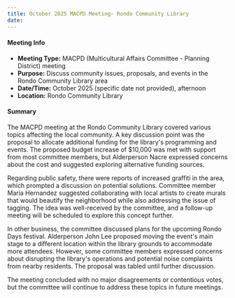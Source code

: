 ```yaml
---
title: October 2025 MACPD Meeting- Rondo Community Library
date: 
---
```

#### Meeting Info

* **Meeting Type:** MACPD (Multicultural Affairs Committee - Planning District) meeting
* **Purpose:** Discuss community issues, proposals, and events in the Rondo Community Library area
* **Date/Time:** October 2025 (specific date not provided), afternoon
* **Location:** Rondo Community Library

#### Summary

The MACPD meeting at the Rondo Community Library covered various topics affecting the local community. A key discussion point was the proposal to allocate additional funding for the library's programming and events. The proposed budget increase of $10,000 was met with support from most committee members, but Alderperson Nacre expressed concerns about the cost and suggested exploring alternative funding sources.

Regarding public safety, there were reports of increased graffiti in the area, which prompted a discussion on potential solutions. Committee member Maria Hernandez suggested collaborating with local artists to create murals that would beautify the neighborhood while also addressing the issue of tagging. The idea was well-received by the committee, and a follow-up meeting will be scheduled to explore this concept further.

In other business, the committee discussed plans for the upcoming Rondo Days festival. Alderperson John Lee proposed moving the event's main stage to a different location within the library grounds to accommodate more attendees. However, some committee members expressed concerns about disrupting the library's operations and potential noise complaints from nearby residents. The proposal was tabled until further discussion.

The meeting concluded with no major disagreements or contentious votes, but the committee will continue to address these topics in future meetings.

